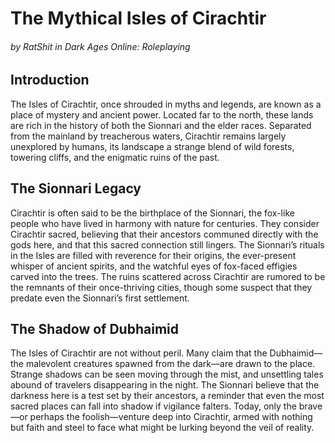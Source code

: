# The Mythical Isles of Cirachtir
###### _by RatShit in Dark Ages Online: Roleplaying_

## Introduction

The Isles of Cirachtir, once shrouded in myths and legends, are known as a place of mystery and ancient power. Located far to the north, these lands are rich in the history of both the Sionnari and the elder races. Separated from the mainland by treacherous waters, Cirachtir remains largely unexplored by humans, its landscape a strange blend of wild forests, towering cliffs, and the enigmatic ruins of the past.

## The Sionnari Legacy

Cirachtir is often said to be the birthplace of the Sionnari, the fox-like people who have lived in harmony with nature for centuries. They consider Cirachtir sacred, believing that their ancestors communed directly with the gods here, and that this sacred connection still lingers. The Sionnari’s rituals in the Isles are filled with reverence for their origins, the ever-present whisper of ancient spirits, and the watchful eyes of fox-faced effigies carved into the trees. The ruins scattered across Cirachtir are rumored to be the remnants of their once-thriving cities, though some suspect that they predate even the Sionnari’s first settlement.

## The Shadow of Dubhaimid

The Isles of Cirachtir are not without peril. Many claim that the Dubhaimid—the malevolent creatures spawned from the dark—are drawn to the place. Strange shadows can be seen moving through the mist, and unsettling tales abound of travelers disappearing in the night. The Sionnari believe that the darkness here is a test set by their ancestors, a reminder that even the most sacred places can fall into shadow if vigilance falters. Today, only the brave—or perhaps the foolish—venture deep into Cirachtir, armed with nothing but faith and steel to face what might be lurking beyond the veil of reality.
